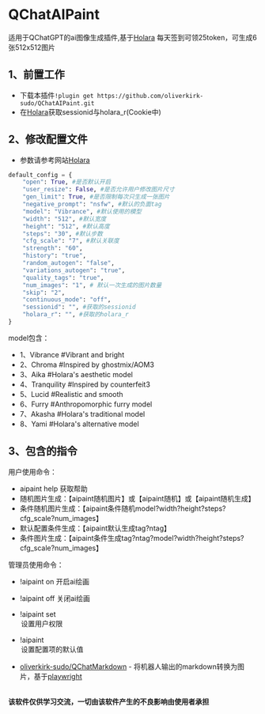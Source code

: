 # QChatAIPaint
适用于QChatGPT的ai图像生成插件,基于[Holara](https://holara.ai/)
每天签到可领25token，可生成6张512x512图片
## 1、前置工作

- 下载本插件`!plugin get https://github.com/oliverkirk-sudo/QChatAIPaint.git`
- 在[Holara](https://holara.ai/)获取sessionid与holara_r(Cookie中)

## 2、修改配置文件

- 参数请参考网站[Holara](https://holara.ai/)

```python
default_config = {
    "open": True, #是否默认开启
    "user_resize": False, #是否允许用户修改图片尺寸
    "gen_limit": True, #是否限制每次只生成一张图片
    "negative_prompt": "nsfw", #默认的负面tag
    "model": "Vibrance", #默认使用的模型
    "width": "512", #默认宽度
    "height": "512", #默认高度
    "steps": "30", #默认步数
    "cfg_scale": "7", #默认关联度
    "strength": "60",
    "history": "true",
    "random_autogen": "false",
    "variations_autogen": "true",
    "quality_tags": "true",
    "num_images": "1", # 默认一次生成的图片数量
    "skip": "2",
    "continuous_mode": "off",
    "sessionid": "", #获取的sessionid
    "holara_r": "", #获取的holara_r
}

```
model包含：

- 1、Vibrance #Vibrant and bright
- 2、Chroma #Inspired by ghostmix/AOM3
- 3、Aika #Holara's aesthetic model
- 4、Tranquility #Inspired by counterfeit3
- 5、Lucid #Realistic and smooth
- 6、Furry #Anthropomorphic furry model
- 7、Akasha #Holara's traditional model
- 8、Yami #Holara's alternative model


## 3、包含的指令
用户使用命令：

- aipaint help 获取帮助
- 随机图片生成：【aipaint随机图片】或【aipaint随机】或【aipaint随机生成】
- 条件随机图片生成：【aipaint条件随机model?width?height?steps?cfg_scale?num_images】
- 默认配置条件生成：【aipaint默认生成tag?ntag】
- 条件图片生成：【aipaint条件生成tag?ntag?model?width?height?steps?cfg_scale?num_images】

管理员使用命令：

- !aipaint on  开启ai绘画
- !aipaint off 关闭ai绘画
- !aipaint set <option> 设置用户权限
- !aipaint <option> <value> 设置配置项的默认值

- [oliverkirk-sudo/QChatMarkdown](https://github.com/oliverkirk-sudo/QChatMarkdown) - 将机器人输出的markdown转换为图片，基于[playwright](https://playwright.dev/python/docs/intro)

</br>
<b>该软件仅供学习交流，一切由该软件产生的不良影响由使用者承担</b>
</br>
